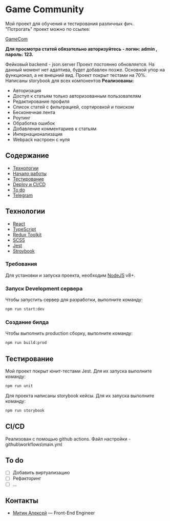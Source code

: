# Game Community
Мой проект для обучения и тестирования различных фич.  
"Потрогать" проект можно по ссылке: 

[GameCom](https://majestic-lolly-a11882.netlify.app/)

**Для просмотра статей обязательно авторизуйтесь -  логин: admin ,  пароль: 123.**

Фейковый backend - json.server
Проект постоянно обновляется. На данный момент нет адаптива, будет добавлен позже. Основной упор на функционал, а не внешний вид.
Проект покрыт тестами на 70%.
Написаны storybook для всех компонентов
**Реализованы:**
- Авторизация
- Доступ к статьям только авторизованным пользователям
- Редактирование профиля
- Список статей с фильтрацией, сортировкой и поиском
- Бесконечная лента
- Роутинг
- Обработка ошибок
- Добавление комментариев к статьям
- Интернационализация
- Webpack настроен с нуля

## Содержание
- [Технологии](#технологии)
- [Начало работы](#начало-работы)
- [Тестирование](#тестирование)
- [Deploy и CI/CD](#deploy-и-ci/cd)
- [To do](#to-do)
- [Telegram](#Контакты)

## Технологии
- [React](https://react.dev/)
- [TypeScript](https://www.typescriptlang.org/)
- [Redux Toolkit](https://redux-toolkit.js.org/)
- [SCSS](https://sass-scss.ru/)
- [Jest](https://jestjs.io/ru/)
- [Stroybook](https://storybook.js.org/)

### Требования
Для установки и запуска проекта, необходим [NodeJS](https://nodejs.org/) v8+.

### Запуск Development сервера
Чтобы запустить сервер для разработки, выполните команду:
```sh
npm run start:dev
```

### Создание билда
Чтобы выполнить production сборку, выполните команду: 
```sh
npm run build:prod
```

## Тестирование

Мой проект покрыт юнит-тестами Jest. Для их запуска выполните команду:
```sh
npm run unit
```

Для проекта написаны storybook кейсы. Для их запуска выполните команду:
```sh
npm run storybook
```

## CI/CD
Реализован с помощью github actions. Файл настройки - github\workflows\main.yml

## To do
- [ ] Добавить виртуализацию
- [ ] Рефакторинг
- [ ] ...

## Контакты

- [Митин Алексей](https://t.me/n1kaka) — Front-End Engineer
 
